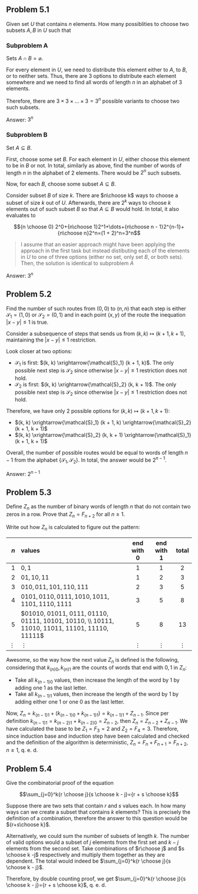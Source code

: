 ## Problem 5.1

Given set $U$ that contains $n$ elements. How many possiblities to choose two subsets $A, B$ in $U$ such that 

### Subproblem A

Sets $A \cap B = \varnothing$.

For every element in $U$, we need to distribute this element either to $A$, to $B$, or to neither sets. Thus, there are $3$ options to distribute each element somewhere and we need to find all words of length $n$ in an alphabet of $3$ elements.

Therefore, there are $3 \times 3 \times \dots \times 3=3^n$ possible variants to choose two such subsets.

Answer: $3^n$

### Subproblem B

Set $A \subseteq B$.

First, choose some set $B$. For each element in $U$, either choose this element to be in $B$ or not. In total, similarly as above, find the number of words of length $n$ in the alphabet of $2$ elements. There would be $2^n$ such subsets.

Now, for each $B$, choose some subset $A\subseteq B$.

Consider subset $B$ of size $k$. There are $n\choose k$ ways to choose a subset of size $k$ out of $U$. Afterwards, there are $2^k$ ways to choose $k$ elements out of such subset $B$ so that $A \subseteq B$ would hold. In total, it also evaluates to

$${n \choose 0} 2^0+{n\choose 1}2^1+\dots+{n\choose n - 1}2^{n-1}+{n\choose n}2^n=(1 + 2)^n=3^n$$

> I assume that an easier approach might have been applying the approach in the first task but instead distibuting each of the elements in $U$ to one of three options (either no set, only set $B$, or both sets). Then, the solution is identical to subproblem $A$

Answer: $3^n$

## Problem 5.2

Find the number of such routes from $(0, 0)$ to $(n, n)$ that each step is either $\mathcal{S}_1=(1, 0)$ or $\mathcal{S}_2=(0, 1)$ and in each point $(x, y)$ of the route the inequation $|x-y|\leq 1$ is true.

Consider a subsequence of steps that sends us from $(k, k) \mapsto (k + 1, k + 1)$, maintaining the $|x-y|\leq 1$ restriction.

Look closer at two options:

* $\mathcal{S}_1$ is first: $(k, k) \xrightarrow{\mathcal{S}_1} (k + 1, k)$. The only possible next step is $\mathcal{S}_2$ since otherwise $|x-y|\leq 1$ restriction does not hold.
* $\mathcal{S}_2$ is first: $(k, k) \xrightarrow{\mathcal{S}_2} (k, k + 1)$. The only possible next step is $\mathcal{S}_2$ since otherwise $|x-y|\leq 1$ restriction does not hold.

Therefore, we have only $2$ possible options for $(k, k) \mapsto (k+1,k+1)$:

* $(k, k) \xrightarrow{\mathcal{S}_1} (k + 1, k) \xrightarrow{\mathcal{S}_2} (k + 1, k + 1)$
* $(k, k) \xrightarrow{\mathcal{S}_2} (k, k + 1) \xrightarrow{\mathcal{S}_1} (k + 1, k + 1)$

Overall, the number of possible routes would be equal to words of length $n-1$ from the alphabet $\{\mathcal{S_1},\mathcal{S_2}\}$. In total, the answer would be $2^{n-1}$.

Answer: $2^{n-1}$

## Problem 5.3

Define $Z_n$ as the number of binary words of length $n$ that do not contain two zeros in a row. Prove that $Z_n = F_{n+2}$ for all $n\geq1$.

Write out how $Z_n$ is calculated to figure out the pattern:

| $n$ | values | end with $0$ | end with $1$ | total |
|-:|:-|:-:|:-:|:-:|
| $1$ | $0, 1$ | $1$ | $1$ | $2$ | 
| $2$ | $01, 10, 11$ | $1$ | $2$ | $3$ |
| $3$ | $010, 011, 101, 110, 111$ | $2$ | $3$ | $5$ |
| $4$ | $0101, 0110, 0111, 1010, 1011, 1101, 1110, 1111$ | $3$ | $5$ | $8$ |
| $5$ | $01010, 01011, 0111, 01110, 01111, 10101, 10110, \\ 10111, 11010, 11011, 11101, 11110, 11111$ | $5$ | $8$ | $13$ |
| $\vdots$ | $\vdots$ | $\vdots$ | $\vdots$ |  $\vdots$ |

Awesome, so the way how the next value $Z_n$ is defined is the following, considering that $k_{(n)0}, k_{(n)1}$ are the counts of words that end with $0, 1$ in $Z_n$:

* Take all $k_{(n-1)0}$ values, then increase the length of the word by $1$ by adding one $1$ as the last letter.
* Take all $k_{(n-1)1}$ values, then increase the length of the word by $1$ by adding either one $1$ or one $0$ as the last letter.

Now, $Z_n= k_{(n-1)1}+(k_{(n-1)0}+k_{(n-1)1})=k_{(n-1)1}+Z_{n-1}$. Since per definition $k_{(n-1)1}=k_{(n-2)1}+k_{(n-2)0}=Z_{n-2}$, then $Z_n = Z_{n-2} + Z_{n-1}$. We have calculated the base to be $Z_1 =F_3= 2$ and $Z_2 = F_4 = 3$. Therefore, since induction base and induction step have been calculated and checked and the definition of the algorithm is deterministic, $Z_n = F_{n}+F_{n+1}=F_{n+2}, n \geq 1$, q. e. d.

## Problem 5.4

Give the combinatorial proof of the equation

$$\sum_{j=0}^k{r \choose j}{s \choose k - j}={r + s \choose k}$$

Suppose there are two sets that contain $r$ and $s$ values each. In how many ways can we create a subset that contains $k$ elements? This is precisely the definition of a combination, therefore the answer to this question would be ${r+s\choose k}$.

Alternatively, we could sum the number of subsets of length $k$. The number of valid options would a subset of $j$ elements from the first set and $k − j$ elements from the second set. Take combinations of $r\choose j$ and $s \choose k -j$ respectively and multiply them together as they are dependent. The total would indeed be $\sum_{j=0}^k{r \choose j}{s \choose k - j}$.

Therefore, by double counting proof, we get $\sum_{j=0}^k{r \choose j}{s \choose k - j}={r + s \choose k}$, q. e. d.
